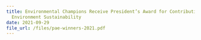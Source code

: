 ```yaml
---
title: Environmental Champions Receive President’s Award for Contributions to
  Environment Sustainability
date: 2021-09-29
file_url: /files/pae-winners-2021.pdf
---
```

